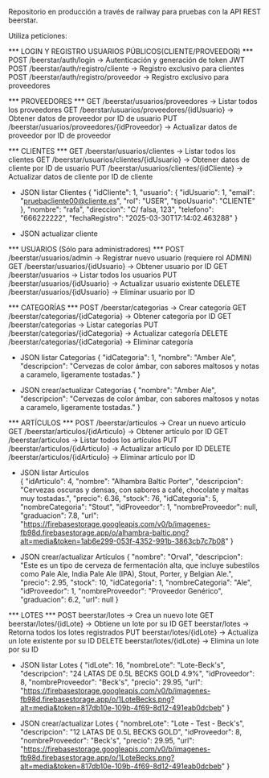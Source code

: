 Repositorio en producción a través de railway para pruebas con la API REST beerstar.

Utiliza peticiones:

*** LOGIN Y REGISTRO USUARIOS PÚBLICOS(CLIENTE/PROVEEDOR) ***
POST /beerstar/auth/login               → Autenticación y generación de token JWT
POST /beerstar/auth/registro/cliente    → Registro exclusivo para clientes
POST /beerstar/auth/registro/proveedor  → Registro exclusivo para proveedores

*** PROVEEDORES ***
GET  /beerstar/usuarios/proveedores                 → Listar todos los proveedores
GET  /beerstar/usuarios/proveedores/{idUsuario}     → Obtener datos de proveedor por ID de usuario
PUT  /beerstar/usuarios/proveedores/{idProveedor}   → Actualizar datos de proveedor por ID de proveedor

*** CLIENTES ***
GET  /beerstar/usuarios/clientes              → Listar todos los clientes
GET  /beerstar/usuarios/clientes/{idUsuario}  → Obtener datos de cliente por ID de usuario
PUT  /beerstar/usuarios/clientes/{idCliente}  → Actualizar datos de cliente por ID de cliente

- JSON listar Clientes
    {
        "idCliente": 1,
        "usuario": {
            "idUsuario": 1,
            "email": "pruebacliente00@cliente.es",
            "rol": "USER",
            "tipoUsuario": "CLIENTE"
        },
        "nombre": "rafa",
        "direccion": "C/ falsa, 123",
        "telefono": "666222222",
        "fechaRegistro": "2025-03-30T17:14:02.463288"
    }

- JSON actualizar cliente

*** USUARIOS (Sólo para administradores) ***
POST   /beerstar/usuarios/admin         → Registrar nuevo usuario (requiere rol ADMIN)
GET    /beerstar/usuarios/{idUsuario}   → Obtener usuario por ID
GET    /beerstar/usuarios               → Listar todos los usuarios
PUT    /beerstar/usuarios/{idUsuario}   → Actualizar usuario existente
DELETE /beerstar/usuarios/{idUsuario}   → Eliminar usuario por ID

*** CATEGORÍAS ***
POST   /beerstar/categorias                 → Crear categoría
GET    /beerstar/categorias/{idCategoria}   → Obtener categoría por ID
GET    /beerstar/categorias                 → Listar categorías
PUT    /beerstar/categorias/{idCategoria}   → Actualizar categoría
DELETE /beerstar/categorias/{idCategoria}   → Eliminar categoría

- JSON listar Categorías
    {
        "idCategoria": 1,
        "nombre": "Amber Ale",
        "descripcion": "Cervezas de color ámbar, con sabores maltosos y notas a caramelo, ligeramente tostadas."
    }

- JSON crear/actualizar Categorías
    {
        "nombre": "Amber Ale",
        "descripcion": "Cervezas de color ámbar, con sabores maltosos y notas a caramelo, ligeramente tostadas."
    }

*** ARTÍCULOS ***
POST   /beerstar/articulos                   → Crear un nuevo artículo
GET    /beerstar/articulos/{idArticulo}      → Obtener artículo por ID
GET    /beerstar/articulos                   → Listar todos los artículos
PUT    /beerstar/articulos/{idArticulo}      → Actualizar artículo por ID
DELETE /beerstar/articulos/{idArticulo}      → Eliminar artículo por ID

- JSON listar Artículos     
    {
        "idArticulo": 4,
        "nombre": "Alhambra Baltic Porter",
        "descripcion": "Cervezas oscuras y densas, con sabores a café, chocolate y maltas muy tostadas.",
        "precio": 6.36,
        "stock": 76,
        "idCategoria": 5,
        "nombreCategoria": "Stout",
        "idProveedor": 1,
        "nombreProveedor": null,
        "graduacion": 7.8,
        "url": "https://firebasestorage.googleapis.com/v0/b/imagenes-fb98d.firebasestorage.app/o/alhambra-baltic.png?alt=media&token=1ab6e299-053f-4352-991b-3863cb7c7b08"
    }

- JSON crear/actualizar Artículos
    {
        "nombre": "Orval",
        "descripcion": "Este es un tipo de cerveza de fermentación alta, que incluye subestilos como Pale Ale, India Pale Ale (IPA), Stout, Porter, y Belgian Ale.",
        "precio": 2.95,
        "stock": 10,
        "idCategoria": 1,
        "nombreCategoria": "Ale",
        "idProveedor": 1,
        "nombreProveedor": "Proveedor Genérico",
        "graduacion": 6.2,
        "url": null
    }

*** LOTES ***
POST   beerstar/lotes             -> Crea un nuevo lote
GET    beerstar/lotes/{idLote}    -> Obtiene un lote por su ID
GET    beerstar/lotes             -> Retorna todos los lotes registrados
PUT    beerstar/lotes/{idLote}    -> Actualiza un lote existente por su ID
DELETE beerstar/lotes/{idLote}    -> Elimina un lote por su ID

- JSON listar Lotes
    {
        "idLote": 16,
        "nombreLote": "Lote-Beck's",
        "descripcion": "24 LATAS DE 0.5L BECKS GOLD 4.9%",
        "idProveedor": 8,
        "nombreProveedor": "Beck's",
        "precio": 29.95,
        "url": "https://firebasestorage.googleapis.com/v0/b/imagenes-fb98d.firebasestorage.app/o/1LoteBecks.png?alt=media&token=817db10e-109b-4f69-8d12-491eab0dcbeb"
    }

- JSON crear/actualizar Lotes
    {
        "nombreLote": "Lote - Test - Beck's",
        "descripcion": "12 LATAS DE 0.5L BECKS GOLD",
        "idProveedor": 8,
        "nombreProveedor": "Beck's",
        "precio": 29.95,
        "url": "https://firebasestorage.googleapis.com/v0/b/imagenes-fb98d.firebasestorage.app/o/1LoteBecks.png?alt=media&token=817db10e-109b-4f69-8d12-491eab0dcbeb"
    }            
